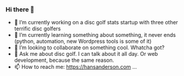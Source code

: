 ### Hi there 👋

- 🔭 I’m currently working on a disc golf stats startup with three other terrific disc golfers
- 🌱 I’m currently learning something about something, it never ends (python, automation, new Wordpress tools is some of it)
- 👯 I’m looking to collaborate on something cool. Whatcha got?
- 💬 Ask me about disc golf. I can talk about it all day. Or web development, because the same reason.
- 📫 How to reach me: https://hansanderson.com ...
